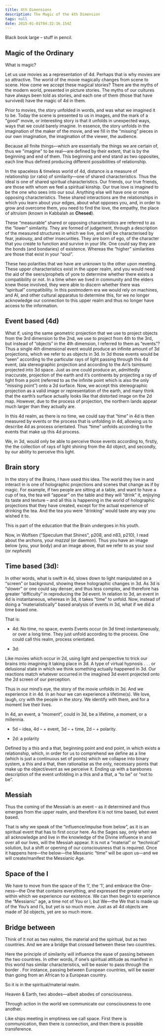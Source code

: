 ```yaml
---
title: 4th Dimensions
description: The Magic of the 4th Dimension
tags: null
date: 2015-01-01T04:32:16.154Z
---
```


Black book large – stuff in pencil.

## Magic of the Ordinary

What is magic?

Let us use movies as a representation of 4d. Perhaps that is why movies are so attractive. The world of the movie magically changes from scene to scene. How come we accept these magical stories? There are the myths of the modern world, presented in picture stories. The myths of our cultures have always been told as stories, and each one of them (those that have survived) have the magic of 4d in them.

Prior to movies, the story unfolded in words, and was what we imagined it to be. Today the scene is presented to us in images, and the mark of a "good" movie, or interesting story is that it unfolds in unexpected ways, ways that we could barely imagine. In essence, the story unfolds in the imagination of the maker of the movie, and we fill in the “missing” pieces in our own imagination, the imagination of the viewer, the audience.

Because all finite things&mdash;which are essentially the things we are certain of, thus we "imagine" to be real&mdash;are defined by their extent, that is by the beginning and end of them. This beginning and end stand as two opposites, each line thus defined producing different possibilities of relationship.

In the spaceless & timeless world of 4d, distance is a measure of relationship (or ratio) of similarity&mdash;one of shared characteristics. Thus the ideal is one of shared spiritual characteristics. Our friends, our true friends, are those with whom we feel a spiritual kinship. Our true love is imagined to be the one who sees into our soul. Anything else will have one or more opposing characteristics. These shared interactions are the relationships in which you learn about your edges, about what opposes you, and, in order to grow and overcome them, you need to find the love, the empathy, the place of altruism (known in Kabbalah as **Chesed**).

These “measurable” shared or opposing characteristics are referred to as the “lower” similarity. They are formed of judgement, through a description of the measured structures in which we live, and will be characterised by fear, jealousy, and other insecurities. They are born of ego, of the character that you create to function and survive in your life. One could say they are the bonds (and bondaries) of existence. Whereas the “higher” similarities are those that exist in your “soul”.

These two polarities that we have are unknown to the other upon meeting. These upper characteristics exist in the upper realm, and you would need the aid of the seers/prophets of yore to determine whether there exists a compatibility or not. In a time when we lived in community and the elders knew those involved, they were able to discern whether there was “spiritual” compatibility. In this postmodern era we would rely on machines, and AI, and other cultural apparatus to determine this, for we no longer acknowledge our connection to this upper realm and thus no longer have access to the information.

## Event based (4d)

What if, using the same geometric projection that we use to project objects from the 3rd dimension to the 2nd, we use to project from 4th to the 3rd, but instead of “objects” in the 4th dimension, I referred to them as “events”? Thus a single 4th dimensional event would produce an infinite amount of 3d projections, which we refer to as objects in 3d. In 3d those events would be “seen” according to the particular rays of light passing through this 4d event, (ala stereographic projection and according to the Ari’s _tsimtsum_) projected into 3d space. Just as one could produce an, admittedly inaccurate, projection of the earth and it’s continents by projecting a ray of light from a point (referred to as the infinite point which is also the only “missing point”) onto a 2d surface. Now, we accept this stereographic projection as a valid image or representation of the earth, and many think that the earth’s surface actually looks like that distorted image on the 2d map. However, due to the process of projection, the northern lands appear much larger than they actually are.

In this 4d realm, as there is no time, we could say that “time” in 4d is then measured by events or the process that is unfolding in 4d, allowing us to describe 4d as process orientated. Thus “time” unfolds according to the events that make up this 4d process.

We, in 3d, would only be able to perceive those events according to, firstly, the the collection of rays of light shining from the 4d object, and secondly, by our ability to perceive this light.

## Brain story

In the story of the Brains, I have used this idea. The world they live in and interact in is one of holographic projections and scenes that change as if by magic. For example, if two people are sitting at a table, and want to have a cup of tea, the tea will “appear” on the table and they will “drink” it, enjoying its taste and texture – and all this is happening in the world of holographic projections that they have created, except for the actual experience of drinking the tea. And the tea you were “drinking” would taste any way you wished it to.

This is part of the education that the Brain undergoes in his youth.

Now, in Wolfsen ("Speculum that Shines", p208, and n83, p210), I read about the archons, your _mazzal_ (or daemon). Thus you have an image below (you, your body) and an image above, that we refer to as your soul (or _nephesh_)

## Time based (3d):

In other words, what is swift in 4d, slows down to light manipulated on a “screen” or background, showing these holographic changes in 3d. As 3d is “slower” or one could say denser, and thus less complex, and therefore has greater “difficulty” in reproducing the 3d event. In relation to 3d, an event in 4d is instantaneous, whereas in 3d, it takes “time” to unfold. Now, instead of doing a “materialistically” based analysis of events in 3d, what if we did a time based one.

That is:

- 4d: No time, no space, events
  Events occur (in 3d time) instantaneously, or over a long time.
  They just unfold according to the process.
  One could call this realm, process orientated.

- 3d:

Like movies which occur in 2d, using light and perspective to trick our brains into imagining it taking place in 3d. A type of virtual hypnosis . . . or delusional state in which we think something actually happened in 3d. Our reactions match whatever occurred in the imagined 3d event projected onto the 2d screen of our perception.

Thus in our mind’s eye, the story of the movie unfolds in 3d. And we experience it in 4d. In an hour we can experience a lifetime(s). We love, laugh, cry with the people in the story. We identify with them, and for a moment live their lives.

In 4d, an event, a “moment”, could in 3d, be a lifetime, a moment, or a millennia.

- 5d – idea, 4d – + event, 3d – + time, 2d – + polarity.

- 2d: a polarity

Defined by a this and a that, beginning point and end point, in which exists a relationship, which, in order for us to comprehend we define as a line (which is just a continuous set of points) which we collapse into binary system, a this and a that, then rationalise as the only, necessary points that make up the object/event as we perceive it. Ending up with a barebones description of the event unfolding in a this and a that, a “to be” or “not to be”.

## Messiah

Thus the coming of the Messiah is an event – as it determined and thus emerges from the upper realm, and therefore it is not time based, but event based.

That is why we speak of the “influence/impulse from below”, as it is an spiritual event that has to first occur here. As the Sages say, only when we all acknowledge and live in the knowledge of the Divine influence in and over all our lives, will the Messiah appear. It is not a “material” or “technical” solution, but a shift or opening of our consciousness that is required. Once it happens here—the below—the Messianic “time” will be upon us—and we will create/manifest the Messianic Age.

## Space of the I

We have to move from the space of the ‘I’, the ‘1’, and embrace the One-ness—the One that contains everything, and expressed the greater unity within which we experience our existence. We can then begin to experience the “Messianic” age, a time not of You or I, but We—the We that is made up of the You’s and I’s, but yet is so much more. Just as all 4d objects are made of 3d objects, yet are so much more.

## Bridge between

Think of it not as two realms, the material and the spiritual, but as two countries. And we are a bridge that crossed between these two countries.

Here the principle of similarity will influence the ease of passing between the two countries. In other words, if one’s spiritual attitude as manifest in this world has similar characteristics, will be easier to pass through the border . For instance, passing between European countries, will be easier than going from an African to a European country.

So it is in the spiritual/material realm.

Heaven & Earth, two abodes—albeit abodes of consciousness.

Through action in the world we communicate our consciousness to one another.

Like ships meeting in emptiness we call space. First there is communication, then there is connection, and then there is possible transference.

